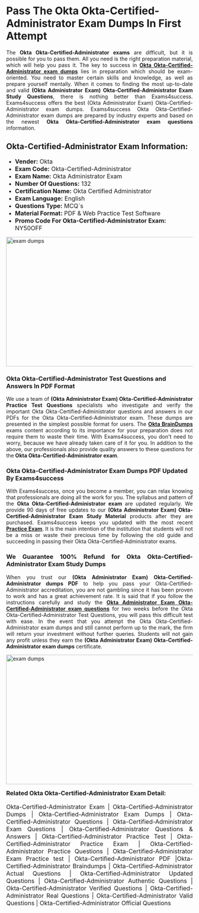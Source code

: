 <h1><strong><strong>Pass The Okta Okta-Certified-Administrator Exam Dumps In First Attempt</strong></strong></h1> <p style="text-align:justify">The <strong>Okta Okta-Certified-Administrator exams</strong> are difficult, but it is possible for you to pass them. All you need is the right preparation material, which will help you pass it. The key to success in <a href="https://www.exams4success.com/okta/okta-certified-administrator-pdf-exam-dumps"><strong>Okta Okta-Certified-Administrator exam dumps</strong></a> lies in preparation which should be exam-oriented. You need to master certain skills and knowledge, as well as prepare yourself mentally. When it comes to finding the most up-to-date and valid <strong>(Okta Administrator Exam) Okta-Certified-Administrator Exam Study Questions</strong>, there is nothing better than Exams4success. Exams4success offers the best (Okta Administrator Exam) Okta-Certified-Administrator exam dumps. Exams4success Okta Okta-Certified-Administrator exam dumps are prepared by industry experts and based on the newest <strong>Okta Okta-Certified-Administrator exam questions</strong> information.</p> <h2><strong><strong>Okta-Certified-Administrator Exam Information:</strong></strong></h2> <ul> <li><span style="font-size:16px"><strong>Vender:</strong> Okta</span></li> <li><span style="font-size:16px"><strong>Exam Code:</strong> Okta-Certified-Administrator</span></li> <li><span style="font-size:16px"><strong>Exam Name:</strong> Okta Administrator Exam</span></li> <li><span style="font-size:16px"><strong>Number Of Questions:</strong> 132</span></li> <li><span style="font-size:16px"><strong>Certification Name:</strong> Okta Certified Administrator</span></li> <li><span style="font-size:16px"><strong>Exam Language:</strong> English</span></li> <li><span style="font-size:16px"><strong>Questions Type:</strong> MCQ`s</span></li> <li><span style="font-size:16px"><strong>Material Format:</strong> PDF & Web Practice Test Software</span></li> <li><span style="font-size:16px"><strong>Promo Code For Okta-Certified-Administrator Exam: </strong>NY50OFF</span></li> </ul> <p><a href="https://www.exams4success.com/okta/okta-certified-administrator-pdf-exam-dumps" rel="no-follow"><img alt="exam dumps" src="https://www.certcollections.com/uploads/content/infrist1.png" style="height:350px; width:750px" /></a></p> <h3><strong>Okta Okta-Certified-Administrator Test Questions and Answers In PDF Format</strong></h3> <p style="text-align:justify">We use a team of <strong>(Okta Administrator Exam) Okta-Certified-Administrator Practice Test Questions</strong> specialists who investigate and verify the important Okta Okta-Certified-Administrator questions and answers in our PDFs for the Okta Okta-Certified-Administrator exam. These dumps are presented in the simplest possible format for users. The <a href="https://www.exams4success.com/okta-exam-dumps"><strong>Okta BrainDumps</strong></a> exams content according to its importance for your preparation does not require them to waste their time. With Exams4success, you don't need to worry, because we have already taken care of it for you. In addition to the above, our professionals also provide quality answers to these questions for the<strong> Okta Okta-Certified-Administrator exam</strong>.</p> <h3><strong> Okta Okta-Certified-Administrator Exam Dumps PDF Updated By Exams4success</strong></h3> <p style="text-align:justify">With Exams4success, once you become a member, you can relax knowing that professionals are doing all the work for you. The syllabus and pattern of the <strong>Okta Okta-Certified-Administrator exam </strong>are updated regularly. We provide 90 days of free updates to our <strong>(Okta Administrator Exam) Okta-Certified-Administrator Exam Study Material</strong> products after they are purchased. Exams4success keeps you updated with the most recent <a href="https://www.exams4success.com/"><strong>Practice Exam</strong></a>. It is the main intention of the institution that students will not be a miss or waste their precious time by following the old guide and succeeding in passing their Okta Okta-Certified-Administrator exams.</p> <h3 style="text-align:justify"><strong>We Guarantee 100% Refund for Okta Okta-Certified-Administrator Exam Study Dumps</strong></h3> <p style="text-align:justify">When you trust our <strong>(Okta Administrator Exam) Okta-Certified-Administrator dumps PDF</strong> to help you pass your Okta-Certified-Administrator accreditation, you are not gambling since it has been proven to work and has a great achievement rate. It is said that if you follow the instructions carefully and study the <a href="https://www.exams4success.com/okta/okta-certified-administrator-pdf-exam-dumps"><strong>Okta Administrator Exam Okta-Certified-Administrator exam questions</strong></a> for two weeks before the Okta Okta-Certified-Administrator Test Questions, you will pass this difficult test with ease. In the event that you attempt the Okta Okta-Certified-Administrator exam dumps and still cannot perform up to the mark, the firm will return your investment without further queries. Students will not gain any profit unless they earn the <strong>(Okta Administrator Exam) Okta-Certified-Administrator exam dumps</strong> certificate.</p> <p style="text-align:justify"><a href="https://www.exams4success.com/okta/okta-certified-administrator-pdf-exam-dumps" rel="no-follow"><img alt="exam dumps" src="https://www.certcollections.com/uploads/content/free_demo1.png" style="height:350px; width:750px" /></a></p> <p style="text-align:justify"><span style="font-size:16px"><strong>Related Okta Okta-Certified-Administrator Exam Detail:</strong></span><br /> <br /> <span style="font-size:16px">Okta-Certified-Administrator Exam | Okta-Certified-Administrator Dumps | Okta-Certified-Administrator Exam Dumps | Okta-Certified-Administrator Questions | Okta-Certified-Administrator Exam Questions | Okta-Certified-Administrator Questions & Answers | Okta-Certified-Administrator Practice Test | Okta-Certified-Administrator Practice Exam | Okta-Certified-Administrator Practice Questions | Okta-Certified-Administrator Exam Practice test | Okta-Certified-Administrator PDF |Okta-Certified-Administrator Braindumps | Okta-Certified-Administrator Actual Questions | Okta-Certified-Administrator Updated Questions | Okta-Certified-Administrator Authentic Questions | Okta-Certified-Administrator Verified Questions | Okta-Certified-Administrator Real Questions | Okta-Certified-Administrator Valid Questions | Okta-Certified-Administrator Official Questions</span></p>
